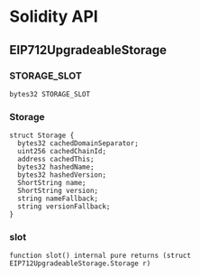 # Solidity API

## EIP712UpgradeableStorage

### STORAGE_SLOT

```solidity
bytes32 STORAGE_SLOT
```

### Storage

```solidity
struct Storage {
  bytes32 cachedDomainSeparator;
  uint256 cachedChainId;
  address cachedThis;
  bytes32 hashedName;
  bytes32 hashedVersion;
  ShortString name;
  ShortString version;
  string nameFallback;
  string versionFallback;
}
```

### slot

```solidity
function slot() internal pure returns (struct EIP712UpgradeableStorage.Storage r)
```


